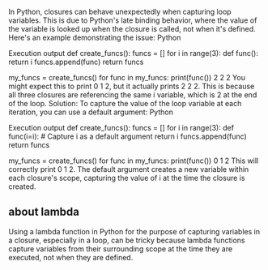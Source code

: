 In Python, closures can behave unexpectedly when capturing loop variables. This is due to Python's late binding behavior, where the value of the variable is looked up when the closure is called, not when it's defined.
Here's an example demonstrating the issue:
Python



Execution output
def create_funcs():
    funcs = []
    for i in range(3):
        def func():
            return i
        funcs.append(func)
    return funcs

my_funcs = create_funcs()
for func in my_funcs:
    print(func())
2
2
2
You might expect this to print 0 1 2, but it actually prints 2 2 2. This is because all three closures are referencing the same i variable, which is 2 at the end of the loop.
Solution:
To capture the value of the loop variable at each iteration, you can use a default argument:
Python



Execution output
def create_funcs():
    funcs = []
    for i in range(3):
        def func(i=i):  # Capture i as a default argument
            return i
        funcs.append(func)
    return funcs

my_funcs = create_funcs()
for func in my_funcs:
    print(func())
0
1
2
This will correctly print 0 1 2. The default argument creates a new variable within each closure's scope, capturing the value of i at the time the closure is created.



## about lambda

Using a lambda function in Python for the purpose of capturing variables in a closure, especially in a loop, can be tricky because lambda functions capture variables from their surrounding scope at the time they are executed, not when they are defined.


